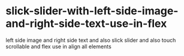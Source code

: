 # slick-slider-with-left-side-image-and-right-side-text-use-in-flex
left side image and right side text and also slick slider and also touch scrollable and flex use in align all elements
